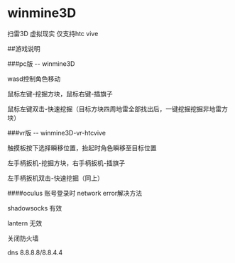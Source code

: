 # winmine3D
扫雷3D 虚拟现实 仅支持htc vive

##游戏说明

###pc版  -- winmine3D

wasd控制角色移动

鼠标左键-挖掘方块，鼠标右键-插旗子

鼠标左键双击-快速挖掘（目标方块四周地雷全部找出后，一键挖掘挖掘非地雷方块）

###vr版  -- winmine3D-vr-htcvive

触摸板按下选择瞬移位置，抬起时角色瞬移至目标位置

左手柄扳机-挖掘方块，右手柄扳机-插旗子

左手柄扳机双击-快速挖掘（同上）

####oculus 账号登录时 network error解决方法

shadowsocks 有效

lantern 无效

关闭防火墙

dns 8.8.8.8/8.8.4.4
